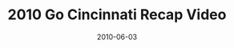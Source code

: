 ---
layout: media
category: media
title: "2010 Go Cincinnati Recap Video"
date: 2010-06-03
description: "7000 volunteers from 50 churches worked on over 400 projects."
video: "https://s3.amazonaws.com/crossroadsvideomessages/Go Cincy 2010 ReCap FINAL.mp4"
video-poster: "http://s3.amazonaws.com/crossroads-media/images/legacy/content/go-cincy-2010.jpg"
---